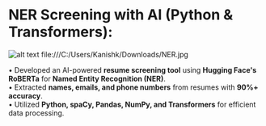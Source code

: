 # NER Screening with AI (Python & Transformers): 

![alt text](https://github.com/[username]/[reponame]/blob/[branch]/image.jpg?raw=true)
file:///C:/Users/Kanishk/Downloads/NER.jpg

•	Developed an AI-powered **resume screening tool** using **Hugging Face's RoBERTa** for **Named Entity Recognition (NER)**. <br>
•	Extracted **names, emails, and phone numbers** from resumes with **90%+ accuracy**. <br>
•	Utilized **Python, spaCy, Pandas, NumPy, and Transformers** for efficient data processing.
